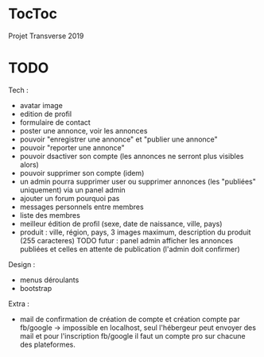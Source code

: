 # TocToc
Projet Transverse 2019

# TODO
Tech :
- avatar image
- edition de profil
- formulaire de contact
- poster une annonce, voir les annonces
- pouvoir "enregistrer une annonce" et "publier une annonce"
- pouvoir "reporter une annonce"
- pouvoir dsactiver son compte (les annonces ne serront plus visibles alors)
- pouvoir supprimer son compte (idem)
- un admin pourra supprimer user ou supprimer annonces (les "publiées" uniquement) via un panel admin
- ajouter un forum pourquoi pas
- messages personnels entre membres
- liste des membres
- meilleur édition de profil (sexe, date de naissance, ville, pays)
- produit : ville, région, pays, 3 images maximum, description du produit (255 caracteres)
TODO futur : panel admin afficher les annonces publiées et celles en attente de publication (l'admin doit confirmer)

Design :
- menus déroulants
- bootstrap

Extra :
- mail de confirmation de création de compte et création compte par fb/google -> impossible en localhost, seul l'hébergeur peut envoyer des mail et pour l'inscription fb/google il faut un compte pro sur chacune des plateformes.
